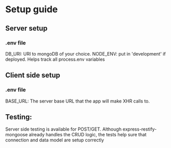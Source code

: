 # Setup guide

## Server setup

### .env file

DB_URI: URI to mongoDB of your choice.
NODE_ENV: put in 'development' if deployed. Helps track all process.env variables

## Client side setup

### .env file

BASE_URL: The server base URL that the app will make XHR calls to.

## Testing:

Server side testing is available for POST/GET. Although express-restify-mongoose already handles the CRUD logic, the tests help sure that connection and data model are setup correctly

